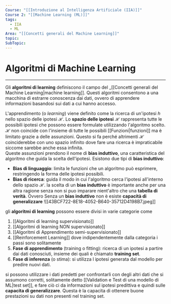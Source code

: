 ```yaml
---
Course: "[[Introduzione al Intelligenza Artificiale (IIA)]]"
Course 2: "[[Machine Learning (ML)]]"
tags:
  - IIA
  - ML
Area: "[[Concetti generali del Machine Learning]]"
topic: 
SubTopic: 
---
```

# Algoritmi di Machine Learning
---
Gli **algoritmi di learning** definiscono il campo del _[[Concetti generali del Machine Learning|machine learning]]. Questi algoritmi consentono a una macchina di estrarre conoscenza dai dati, ovvero di apprendere informazioni basandosi sui dati a cui hanno accesso.

L'apprendimento (o _learning_) viene definito come la ricerca di un'ipotesi $h$ nello spazio delle ipotesi $\mathcal{H}$. Lo **spazio delle ipotesi** $\mathcal{H}$ rappresenta tutte le possibili ipotesi che possono essere formulate utilizzando l'algoritmo scelto. $\mathcal{H}$ non coincide con l'insieme di tutte le possibili [[Funzioni|funzioni]] ma è limitato grazie a delle assunzioni. Questo si fa perché altrimenti $\mathcal{H}$ coinciderebbe con uno spazio infinito dove fare una ricerca è impraticabile siccome sarebbe anche essa infinita.  
Queste assunzioni prendono il nome di __bias induttivo__, una caratteristica del algoritmo che guida la scelta dell'ipotesi. Esistono due tipi di __bias induttivo__:
- **Bias di linguaggio**: limita le funzioni che un algoritmo può esprimere, restringendo la forma delle ipotesi possibili.
- **Bias di ricerca**: guida il modo in cui l'algoritmo cerca l'ipotesi all'interno dello spazio $\mathcal{H}$.
la scelta di un __bias induttivo__ è importante anche per una altra ragione senza non si puo imparare nient'altro che una __tabella di verità__. Ovvero Senza un __bias induttivo__ non è esiste __capacità di generalizzare__
![[43BCF722-8E18-4052-B640-35712D4198B7.jpeg]]

gli __algoritmi di learning__ possono essere divisi in varie categorie come 
1. [[Algoritmi di learning supervisionato]]
2. [[Algoritmi di learning NON supervisionato]]
3. [[Algoritmi di Apprendimento semi-supervisionato]]
4. [[Reinforcement Learning]]
dove indipendentemente dalla categoria i passi sono solitamente
1. __Fase di apprendimento__ (training o fitting):  ricerca di un ipotesi a partire dai dati conosciuti, insieme dei quali è chiamato __training set__.
2. __Fase di inferenza__ (o stima): si utilizza l ipotesi generata dal modello per predire nuovi dati. 

si possono utilizzare i dati predetti per confrontarli con degli altri dati che si assumono corretti, solitamente detto [[Validation e Test di una modello di ML|test set]], e fare ciò ci da informazioni sul ipotesi predittiva e quindi sulle __capacita di generalizzare__. Questa è la capacita di ottenere buone prestazioni su dati non presenti nel training set.








